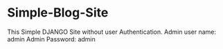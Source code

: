 # Simple-Blog-Site

This Simple DJANGO Site without user Authentication. 
Admin user name: admin
Admin Password: admin
